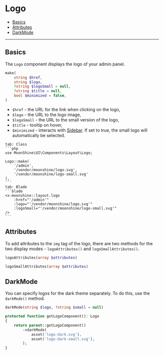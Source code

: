 # Logo

- [Basics](#basics)
- [Attributes](#attributes)
- [DarkMode](#darkmode)

---

<a name="basics"></a>
## Basics

The `Logo` component displays the logo of your admin panel.

```php
make(
    string $href,
    string $logo,
    ?string $logoSmall = null,
    ?string $title = null,
    bool $minimized = false,
)
```

 - `$href` - the URL for the link when clicking on the logo,
 - `$logo` - the URL to the logo image,
 - `$logoSmall` - the URL to the small version of the logo,
 - `$title` - tooltip on hover,
 - `$minimized` - interacts with [Sidebar](/docs/{{version}}/components/sidebar). If set to true, the small logo will automatically be selected.

~~~tabs
tab: Class
```php
use MoonShine\UI\Components\Layout\Logo;

Logo::make(
    '/admin',
    '/vendor/moonshine/logo.svg',
    '/vendor/moonshine/logo-small.svg'
),
```
tab: Blade
```blade
<x-moonshine::layout.logo
    :href="'/admin'"
    :logo="'/vendor/moonshine/logo.svg'"
    :logoSmall="'/vendor/moonshine/logo-small.svg'"
/>
```
~~~

<a name="attributes"></a>
## Attributes

To add attributes to the `img` tag of the logo, there are two methods for the two display modes - `logoAttributes()` and `logoSmallAttributes()`.

```php
logoAttributes(array $attributes)

logoSmallAttributes(array $attributes)
```

<a name="darkmode"></a>
## DarkMode

You can specify logos for the dark theme separately.
To do this, use the `darkMode()` method.

```php
darkMode(string $logo, ?string $small = null)
```

```php
protected function getLogoComponent(): Logo
{
    return parent::getLogoComponent()
        ->darkMode(
            asset('logo-dark.svg'),
            asset('logo-dark-small.svg'),
        );
}
```
